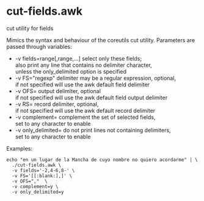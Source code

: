 # cut-fields.awk
cut utility for fields

Mimics the syntax and behaviour of the coreutils cut utility.
Parameters are passed through variables:
- -v fields=range[,range,...] select only these fields;
  <br>also print any line that contains no delimiter character,
  <br>unless the only_delimited option is specified
- -v FS="regexp" delimiter may be a regular expression, optional,
	<br>if not specified will use the awk default field delimiter
- -v OFS= output delimiter, optional
	<br>if not specified will use the awk default field output delimiter
- -v RS= record delimiter, optional,
	<br>if not specified will use the awk default record delimiter
- -v complement= complement the set of selected fields,
	<br>set to any character to enable
- -v only_delimited= do not print lines not containing delimiters,
	<br>set to any character to enable

Examples:
  ```
  echo "en un lugar de la Mancha de cuyo nombre no quiero acordarme" | \
    ./cut-fields.awk \
	-v fields='-2,4-6,8-' \
	-v FS='[[:blank:],]' \
	-v OFS=","  \
	-v complement=y \
	-v only_delimited=y
  ````
